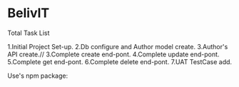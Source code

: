 # BelivIT
Total Task List

1.Initial Project Set-up.
2.Db configure and Author model create.
3.Author's API create.//
3.Complete create end-pont.
4.Complete update end-pont.
5.Complete get end-pont.
6.Complete delete end-pont.
7.UAT TestCase add.


Use's npm package:
